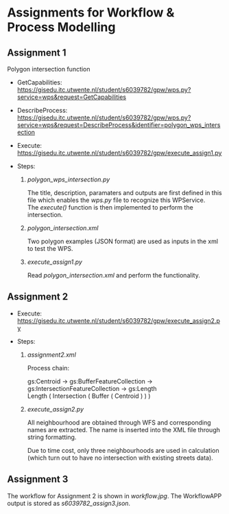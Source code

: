 # Assignments for Workflow & Process Modelling 

## **Assignment 1**

Polygon intersection function

- GetCapabilities: https://gisedu.itc.utwente.nl/student/s6039782/gpw/wps.py?service=wps&request=GetCapabilities

- DescribeProcess: https://gisedu.itc.utwente.nl/student/s6039782/gpw/wps.py?service=wps&request=DescribeProcess&identifier=polygon_wps_intersection

- Execute: https://gisedu.itc.utwente.nl/student/s6039782/gpw/execute_assign1.py

- Steps: 

    1. *polygon_wps_intersection.py*

        The title, description, paramaters and outputs are first defined in this file which enables the *wps.py* file to recognize this WPService.  
        The *execute()* function is then implemented to perform the intersection.

    2. *polygon_intersection.xml*

        Two polygon examples (JSON format) are used as inputs in the xml to test the WPS.
    
    3. *execute_assign1.py*  

        Read *polygon_intersection.xml* and perform the functionality.

## **Assignment 2**

- Execute: https://gisedu.itc.utwente.nl/student/s6039782/gpw/execute_assign2.py

- Steps:  
    1. *assignment2.xml*  
        
        Process chain:  

        gs:Centroid -> gs:BufferFeatureCollection -> gs:IntersectionFeatureCollection -> gs:Length  
        Length ( Intersection ( Buffer ( Centroid ) ) )

    2. *execute_assign2.py*  

        All neighbourhood are obtained through WFS and corresponding names are extracted. The name is inserted into the XML file through string formatting.  

        Due to time cost, only three neighbourhoods are used in calculation (which turn out to have no intersection with existing streets data).
    
## **Assignment 3**

The workflow for Assignment 2 is shown in *workflow.jpg*. The WorkflowAPP output is stored as *s6039782_assign3.json*.
